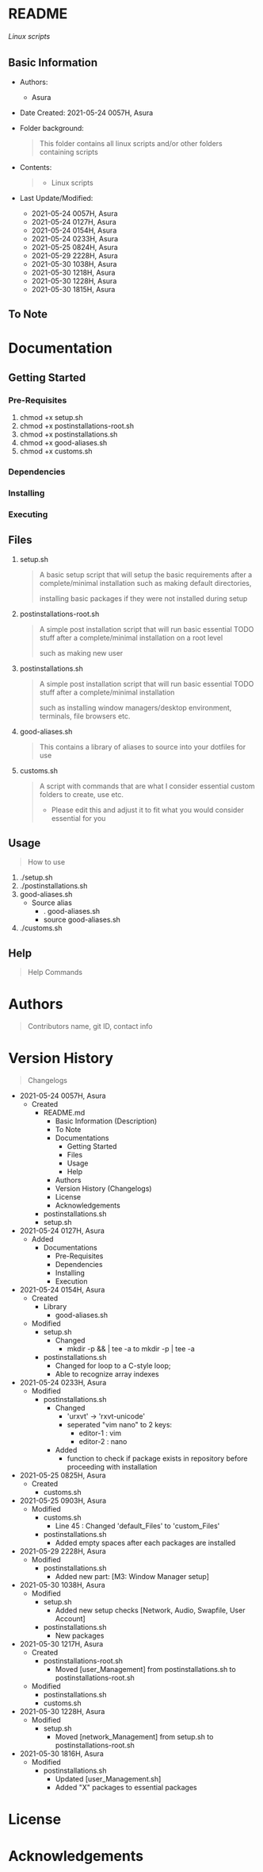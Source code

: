 # README

<h6> Linux scripts </h6>

## Basic Information

* Authors: 

  * Asura

* Date Created: 2021-05-24 0057H, Asura

* Folder background:

  > This folder contains all linux scripts and/or other folders containing scripts
  
* Contents:

  > * Linux scripts
  
* Last Update/Modified:
  * 2021-05-24 0057H, Asura
  * 2021-05-24 0127H, Asura
  * 2021-05-24 0154H, Asura
  * 2021-05-24 0233H, Asura
  * 2021-05-25 0824H, Asura
  * 2021-05-29 2228H, Asura
  * 2021-05-30 1038H, Asura
  * 2021-05-30 1218H, Asura
  * 2021-05-30 1228H, Asura
  * 2021-05-30 1815H, Asura

## To Note



# Documentation

## Getting Started

### Pre-Requisites

1. chmod +x setup.sh
2. chmod +x postinstallations-root.sh
3. chmod +x postinstallations.sh
4. chmod +x good-aliases.sh
5. chmod +x customs.sh

### Dependencies

### Installing

### Executing



## Files

1. setup.sh

   > A basic setup script that will setup the basic requirements after a complete/minimal installation such as making default directories, 
   >
   > installing basic packages if they were not installed during setup

2. postinstallations-root.sh

   > A simple post installation script that will run basic essential TODO stuff after a complete/minimal installation on a root level
   >
   > such as making new user

3. postinstallations.sh

   > A simple post installation script that will run basic essential TODO stuff after a complete/minimal installation
   >
   > such as installing window managers/desktop environment, terminals, file browsers etc.

4. good-aliases.sh

   > This contains a library of aliases to source into your dotfiles for use

5. customs.sh

   > A script with commands that are what I consider essential custom folders to create, use etc.
   >
   > - Please edit this and adjust it to fit what you would consider essential for you

   

## Usage

> How to use

1. ./setup.sh
2. ./postinstallations.sh
3. good-aliases.sh
   * Source alias
     * . good-aliases.sh
     * source good-aliases.sh
4. ./customs.sh



## Help

> Help Commands



# Authors

> Contributors name, git ID, contact info



# Version History

>  Changelogs

* 2021-05-24 0057H, Asura
  * Created 
    * README.md
      * Basic Information (Description)
      * To Note
      * Documentations
        * Getting Started
        * Files
        * Usage
        * Help
      * Authors
      * Version History (Changelogs)
      * License
      * Acknowledgements
    * postinstallations.sh
    * setup.sh
* 2021-05-24 0127H, Asura
  * Added
    * Documentations
      * Pre-Requisites
      * Dependencies
      * Installing
      * Execution
* 2021-05-24 0154H, Asura
  * Created
    * Library
      * good-aliases.sh
  * Modified
    * setup.sh
      * Changed 
        * mkdir -p && | tee -a to mkdir -p | tee -a 
    * postinstallations.sh
      * Changed for loop to a C-style loop; 
      * Able to recognize array indexes
* 2021-05-24 0233H, Asura
  * Modified
    * postinstallations.sh
      * Changed 
        * 'urxvt' -> 'rxvt-unicode'
        * seperated "vim nano" to 2 keys:
          * editor-1 : vim
          * editor-2 : nano
      * Added
        * function to check if package exists in repository before proceeding with installation
* 2021-05-25 0825H, Asura
  * Created
    * customs.sh
* 2021-05-25 0903H, Asura
  * Modified
    * customs.sh
      * Line 45 : Changed 'default_Files' to 'custom_Files'
    * postinstallations.sh
      * Added empty spaces after each packages are installed
* 2021-05-29 2228H, Asura
  * Modified
    * postinstallations.sh
	  * Added new part: [M3: Window Manager setup]
* 2021-05-30 1038H, Asura
  * Modified
    * setup.sh
	  * Added new setup checks [Network, Audio, Swapfile, User Account]
	* postinstallations.sh
      * New packages
* 2021-05-30 1217H, Asura
  * Created
    * postinstallations-root.sh 
	  * Moved [user_Management] from postinstallations.sh to postinstallations-root.sh
  * Modified
    * postinstallations.sh
	* customs.sh
* 2021-05-30 1228H, Asura
  * Modified
    * setup.sh
	  * Moved [network_Management] from setup.sh to postinstallations-root.sh
* 2021-05-30 1816H, Asura
  * Modified
    * postinstallations.sh
	  * Updated [user_Management.sh]
	  * Added "X" packages to essential packages

# License



# Acknowledgements

